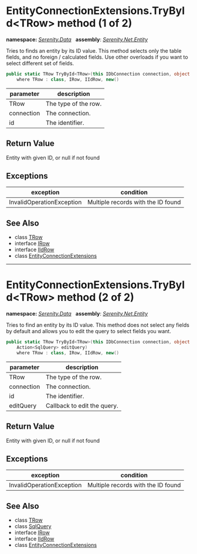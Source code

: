 # EntityConnectionExtensions.TryById&lt;TRow&gt; method (1 of 2)
**namespace:** *[Serenity.Data](../../README.md#serenity.data-namespace)*   **assembly**: *[Serenity.Net.Entity](../../README.md)*

Tries to finds an entity by its ID value. This method selects only the table fields, and no foreign / calculated fields. Use other overloads if you want to select different set of fields.

```csharp
public static TRow TryById<TRow>(this IDbConnection connection, object id)
    where TRow : class, IRow, IIdRow, new()
```

| parameter | description |
| --- | --- |
| TRow | The type of the row. |
| connection | The connection. |
| id | The identifier. |

## Return Value

Entity with given ID, or null if not found

## Exceptions

| exception | condition |
| --- | --- |
| InvalidOperationException | Multiple records with the ID found |

## See Also

* class [TRow](../Serenity.Net.Entity/../EntityConnectionExtensions.TRow.md)
* interface [IRow](../IRow.md)
* interface [IIdRow](../IIdRow.md)
* class [EntityConnectionExtensions](../EntityConnectionExtensions.md)

---

# EntityConnectionExtensions.TryById&lt;TRow&gt; method (2 of 2)
**namespace:** *[Serenity.Data](../../README.md#serenity.data-namespace)*   **assembly**: *[Serenity.Net.Entity](../../README.md)*

Tries to find an entity by its ID value. This method does not select any fields by default and allows you to edit the query to select fields you want.

```csharp
public static TRow TryById<TRow>(this IDbConnection connection, object id, 
    Action<SqlQuery> editQuery)
    where TRow : class, IRow, IIdRow, new()
```

| parameter | description |
| --- | --- |
| TRow | The type of the row. |
| connection | The connection. |
| id | The identifier. |
| editQuery | Callback to edit the query. |

## Return Value

Entity with given ID, or null if not found

## Exceptions

| exception | condition |
| --- | --- |
| InvalidOperationException | Multiple records with the ID found |

## See Also

* class [TRow](../Serenity.Net.Entity/../EntityConnectionExtensions.TRow.md)
* class [SqlQuery](../Serenity.Net.Data/../SqlQuery.md)
* interface [IRow](../IRow.md)
* interface [IIdRow](../IIdRow.md)
* class [EntityConnectionExtensions](../EntityConnectionExtensions.md)